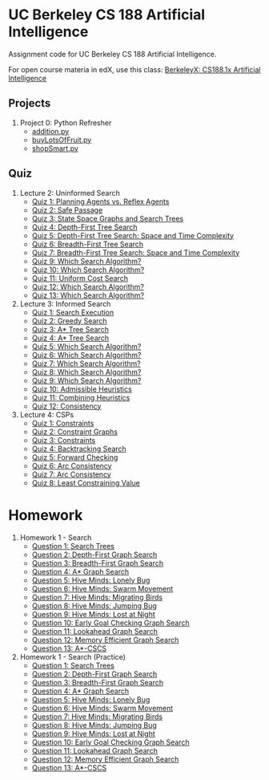 # UC Berkeley CS 188 Artificial Intelligence
Assignment code for UC Berkeley CS 188 Artificial Intelligence.

For open course materia in edX, use this class: [BerkeleyX: CS188.1x
Artificial Intelligence](https://courses.edx.org/courses/BerkeleyX/CS188.1x-4/1T2015/course/)

## Projects
1. Project 0: Python Refresher
   * [addition.py](./Projects/Project0-PythonRefresher/addition.py)
   * [buyLotsOfFruit.py](./Projects/Project0-PythonRefresher/buyLotsOfFruit.py)
   * [shopSmart.py](./Projects/Project0-PythonRefresher/shopSmart.py)

## Quiz
1. Lecture 2: Uninformed Search
   * [Quiz 1: Planning Agents vs. Reflex Agents](./Quizzes/Lecture2-UninformedSearch/Quiz01-PlanningAgentsVsReflexAgents.pdf)
   * [Quiz 2: Safe Passage](./Quizzes/Lecture2-UninformedSearch/Quiz02-SafePassage.pdf)
   * [Quiz 3: State Space Graphs and Search Trees](./Quizzes/Lecture2-UninformedSearch/Quiz03-StateSpaceGraphsAndSearchTrees.pdf)
   * [Quiz 4: Depth-First Tree Search](./Quizzes/Lecture2-UninformedSearch/Quiz04-DepthFirstTreeSearch.pdf)
   * [Quiz 5: Depth-First Tree Search: Space and Time Complexity](./Quizzes/Lecture2-UninformedSearch/Quiz05-DepthFirstTreeSearch-SpaceAndTimeComplexity.pdf)
   * [Quiz 6: Breadth-First Tree Search](./Quizzes/Lecture2-UninformedSearch/Quiz06-BreadthFirstTreeSearch.pdf)
   * [Quiz 7: Breadth-First Tree Search: Space and Time Complexity](./Quizzes/Lecture2-UninformedSearch/Quiz07-BreadthFirstTreeSearch-SpaceAndTimeComplexity.pdf)
   * [Quiz 9: Which Search Algorithm?](./Quizzes/Lecture2-UninformedSearch/Quiz09-WhichSearchAlgorithm.pdf)
   * [Quiz 10: Which Search Algorithm?](./Quizzes/Lecture2-UninformedSearch/Quiz10-WhichSearchAlgorithm.pdf)
   * [Quiz 11: Uniform Cost Search](./Quizzes/Lecture2-UninformedSearch/Quiz11-UniformCostSearch.pdf)
   * [Quiz 12: Which Search Algorithm?](./Quizzes/Lecture2-UninformedSearch/Quiz12-WhichSearchAlgorithm.pdf)
   * [Quiz 13: Which Search Algorithm?](./Quizzes/Lecture2-UninformedSearch/Quiz13-WhichSearchAlgorithm.pdf)
2. Lecture 3: Informed Search
   * [Quiz 1: Search Execution](./Quizzes/Lecture3-InformedSearch/Quiz01-SearchExecution.pdf)
   * [Quiz 2: Greedy Search](./Quizzes/Lecture3-InformedSearch/Quiz02-GreedySearch.pdf)
   * [Quiz 3: A* Tree Search](./Quizzes/Lecture3-InformedSearch/Quiz03-AStarTreeSearch.pdf)
   * [Quiz 4: A* Tree Search](./Quizzes/Lecture3-InformedSearch/Quiz04-AStarTreeSearch.pdf)
   * [Quiz 5: Which Search Algorithm?](./Quizzes/Lecture3-InformedSearch/Quiz05-WhichSearchAlgorithm.pdf)
   * [Quiz 6: Which Search Algorithm?](./Quizzes/Lecture3-InformedSearch/Quiz06-WhichSearchAlgorithm.pdf)
   * [Quiz 7: Which Search Algorithm?](./Quizzes/Lecture3-InformedSearch/Quiz07-WhichSearchAlgorithm.pdf)
   * [Quiz 8: Which Search Algorithm?](./Quizzes/Lecture3-InformedSearch/Quiz08-WhichSearchAlgorithm.pdf)
   * [Quiz 9: Which Search Algorithm?](./Quizzes/Lecture3-InformedSearch/Quiz09-WhichSearchAlgorithm.pdf)
   * [Quiz 10: Admissible Heuristics](./Quizzes/Lecture3-InformedSearch/Quiz10-AdmissibleHeuristics.pdf)
   * [Quiz 11: Combining Heuristics](./Quizzes/Lecture3-InformedSearch/Quiz11-CombiningHeuristics.pdf)
   * [Quiz 12: Consistency](./Quizzes/Lecture3-InformedSearch/Quiz12-Consistency.pdf)
2. Lecture 4: CSPs
   * [Quiz 1: Constraints](./Quizzes/Lecture4-CSPs/Quiz01-Constraints.pdf)
   * [Quiz 2: Constraint Graphs](./Quizzes/Lecture4-CSPs/Quiz02-ConstraintGraphs.pdf)
   * [Quiz 3: Constraints](./Quizzes/Lecture4-CSPs/Quiz03-Constraints.pdf)
   * [Quiz 4: Backtracking Search](./Quizzes/Lecture4-CSPs/Quiz04-BacktrackingSearch.pdf)
   * [Quiz 5: Forward Checking](./Quizzes/Lecture4-CSPs/Quiz05-ForwardChecking.pdf)
   * [Quiz 6: Arc Consistency](./Quizzes/Lecture4-CSPs/Quiz06-ArcConsistency.pdf)
   * [Quiz 7: Arc Consistency](./Quizzes/Lecture4-CSPs/Quiz07-ArcConsistency.pdf)
   * [Quiz 8: Least Constraining Value](./Quizzes/Lecture4-CSPs/Quiz08-LeastConstrainingValue.pdf)

# Homework
1. Homework 1 - Search
   * [Question 1: Search Trees](./Homeworks/Homework1-Search/Question01-SearchTrees.pdf)
   * [Question 2: Depth-First Graph Search](./Homeworks/Homework1-Search/Question02-DepthFirstGraphSearch.pdf)
   * [Question 3: Breadth-First Graph Search](./Homeworks/Homework1-Search/Question03-BreadthFirstGraphSearch.pdf)
   * [Question 4: A* Graph Search](./Homeworks/Homework1-Search/Question04-AStarGraphSearch.pdf)
   * [Question 5: Hive Minds: Lonely Bug](./Homeworks/Homework1-Search/Question05-HiveMinds-LonelyBug.pdf)
   * [Question 6: Hive Minds: Swarm Movement](./Homeworks/Homework1-Search/Question06-HiveMinds-SwarmMovement.pdf)
   * [Question 7: Hive Minds: Migrating Birds](./Homeworks/Homework1-Search/Question07-HiveMinds-MigratingBirds.pdf)
   * [Question 8: Hive Minds: Jumping Bug](./Homeworks/Homework1-Search/Question08-HiveMinds-JumpingBug.pdf)
   * [Question 9: Hive Minds: Lost at Night](./Homeworks/Homework1-Search/Question09-HiveMinds-LostAtNight.pdf)
   * [Question 10: Early Goal Checking Graph Search](./Homeworks/Homework1-Search/Question10-EarlyGoalCheckingGraphSearch.pdf)
   * [Question 11: Lookahead Graph Search](./Homeworks/Homework1-Search/Question11-LookaheadGraphSearch.pdf)
   * [Question 12: Memory Efficient Graph Search](./Homeworks/Homework1-Search/Question12-MemoryEfficientGraphSearch.pdf)
   * [Question 13: A*-CSCS](./Homeworks/Homework1-Search/Question13-AStarCSCS.pdf)
2. Homework 1 - Search (Practice)
   * [Question 1: Search Trees](./Homeworks/Homework1-Search(Practice)/Question01-SearchTrees.pdf)
   * [Question 2: Depth-First Graph Search](./Homeworks/Homework1-Search(Practice)/Question02-DepthFirstGraphSearch.pdf)
   * [Question 3: Breadth-First Graph Search](./Homeworks/Homework1-Search(Practice)/Question03-BreadthFirstGraphSearch.pdf)
   * [Question 4: A* Graph Search](./Homeworks/Homework1-Search(Practice)/Question04-AStarGraphSearch.pdf)
   * [Question 5: Hive Minds: Lonely Bug](./Homeworks/Homework1-Search(Practice)/Question05-HiveMinds-LonelyBug.pdf)
   * [Question 6: Hive Minds: Swarm Movement](./Homeworks/Homework1-Search(Practice)/Question06-HiveMinds-SwarmMovement.pdf)
   * [Question 7: Hive Minds: Migrating Birds](./Homeworks/Homework1-Search(Practice)/Question07-HiveMinds-MigratingBirds.pdf)
   * [Question 8: Hive Minds: Jumping Bug](./Homeworks/Homework1-Search(Practice)/Question08-HiveMinds-JumpingBug.pdf)
   * [Question 9: Hive Minds: Lost at Night](./Homeworks/Homework1-Search(Practice)/Question09-HiveMinds-LostAtNight.pdf)
   * [Question 10: Early Goal Checking Graph Search](./Homeworks/Homework1-Search(Practice)/Question10-EarlyGoalCheckingGraphSearch.pdf)
   * [Question 11: Lookahead Graph Search](./Homeworks/Homework1-Search(Practice)/Question11-LookaheadGraphSearch.pdf)
   * [Question 12: Memory Efficient Graph Search](./Homeworks/Homework1-Search(Practice)/Question12-MemoryEfficientGraphSearch.pdf)
   * [Question 13: A*-CSCS](./Homeworks/Homework1-Search(Practice)/Question13-AStarCSCS.pdf)
